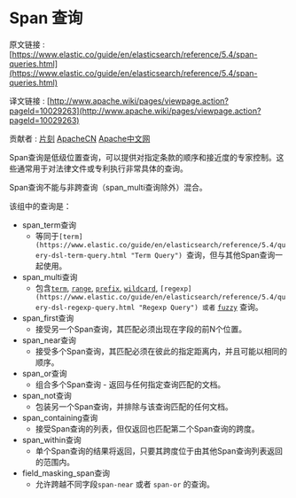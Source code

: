 # Span 查询

原文链接 : [https://www.elastic.co/guide/en/elasticsearch/reference/5.4/span-queries.html](https://www.elastic.co/guide/en/elasticsearch/reference/5.4/span-queries.html)

译文链接 : [http://www.apache.wiki/pages/viewpage.action?pageId=10029263](http://www.apache.wiki/pages/viewpage.action?pageId=10029263)

贡献者 : [片刻](/display/~jiangzhonglian) [ApacheCN](/display/~apachecn) [Apache中文网](/display/~apachechina)

Span查询是低级位置查询，可以提供对指定条款的顺序和接近度的专家控制。这些通常用于对法律文件或专利执行非常具体的查询。

Span查询不能与非跨查询（span_multi查询除外）混合。

该组中的查询是：

*   span_term查询
    *   等同于`[term](https://www.elastic.co/guide/en/elasticsearch/reference/5.4/query-dsl-term-query.html "Term Query") `查询，但与其他Span查询一起使用。
*   span_multi查询
    *   包含[`term`](https://www.elastic.co/guide/en/elasticsearch/reference/5.4/query-dsl-term-query.html "Term Query"), [`range`](https://www.elastic.co/guide/en/elasticsearch/reference/5.4/query-dsl-range-query.html "Range Query"), [`prefix`](https://www.elastic.co/guide/en/elasticsearch/reference/5.4/query-dsl-prefix-query.html "Prefix Query"), [`wildcard`](https://www.elastic.co/guide/en/elasticsearch/reference/5.4/query-dsl-wildcard-query.html "Wildcard Query"), `[regexp](https://www.elastic.co/guide/en/elasticsearch/reference/5.4/query-dsl-regexp-query.html "Regexp Query") 或者` [`fuzzy`](https://www.elastic.co/guide/en/elasticsearch/reference/5.4/query-dsl-fuzzy-query.html "Fuzzy Query") 查询。
*   span_first查询
    *   接受另一个Span查询，其匹配必须出现在字段的前N个位置。
*   span_near查询
    *   接受多个Span查询，其匹配必须在彼此的指定距离内，并且可能以相同的顺序。
*   span_or查询
    *   组合多个Span查询 - 返回与任何指定查询匹配的文档。
*   span_not查询
    *   包装另一个Span查询，并排除与该查询匹配的任何文档。
*   span_containing查询
    *   接受Span查询的列表，但仅返回也匹配第二个Span查询的跨度。
*   span_within查询
    *   单个Span查询的结果将返回，只要其跨度位于由其他Span查询列表返回的范围内。
*   field_masking_span查询
    *   允许跨越不同字段`span-near` 或者 `span-or` 的查询。